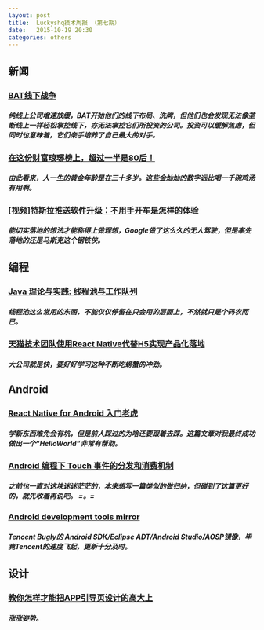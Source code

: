 ```yaml
---
layout: post
title:  Luckyshq技术周报 （第七期）
date:   2015-10-19 20:30
categories: others
---
```


## 新闻

### [BAT线下战争](http://www.woshipm.com/it/217257.html)

##### 纯线上公司增速放缓，BAT开始他们的线下布局、洗牌，但他们也会发现无法像垄断线上一样轻松掌控线下，亦无法掌控它们所投资的公司。投资可以缓解焦虑，但同时也意味着，它们亲手培养了自己最大的对手。

### [在这份财富琅琊榜上，超过一半是80后！](http://www.huxiu.com/article/128385/1.html?f=wangzhan)

##### 由此看来，人一生的黄金年龄是在三十多岁。这些金灿灿的数字远比喝一千碗鸡汤有用啊。

### [[视频]特斯拉推送软件升级：不用手开车是怎样的体验](http://www.cnbeta.com/articles/438803.htm)

##### 能切实落地的想法才能称得上做理想，Google做了这么久的无人驾驶，但是率先落地的还是马斯克这个钢铁侠。

## 编程

### [Java 理论与实践: 线程池与工作队列](https://www.ibm.com/developerworks/cn/java/j-jtp0730/)

##### 线程池这么常用的东西，不能仅仅停留在只会用的层面上，不然就只是个码农而已。

### [天猫技术团队使用React Native代替H5实现产品化落地](http://mp.weixin.qq.com/s?__biz=MzA3Mjk1MjA4Nw%3D%3D&idx=1&mid=209278158&sn=0a6a12eeab5ed87973de055196eac5b8)

##### 大公司就是快，要好好学习这种不断吃螃蟹的冲劲。

## Android

### [React Native for Android 入门老虎](http://www.race604.com/react-native-for-android-start/)

##### 学新东西难免会有坑，但是前人踩过的为啥还要跟着去踩。这篇文章对我最终成功做出一个“HelloWorld”非常有帮助。

### [Android 编程下 Touch 事件的分发和消费机制](http://www.cnblogs.com/sunzn/archive/2013/05/10/3064129.html)

##### 之前也一直对这块迷迷茫茫的，本来想写一篇类似的做归纳，但碰到了这篇更好的，就先收着再说吧。 =。=

### [Android development tools mirror](http://android-mirror.bugly.qq.com:8080/include/usage.html)

##### Tencent Bugly的 Android SDK/Eclipse ADT/Android Studio/AOSP镜像，毕竟Tencent的速度飞起，更新十分及时。

## 设计

### [教你怎样才能把APP引导页设计的高大上](http://blog.jobbole.com/92881/)

##### 涨涨姿势。
